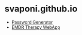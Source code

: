# svaponi.github.io

- [Password Generator](https://svaponi.github.io/password-generator)
- [EMDR Therapy WebApp](https://svaponi.github.io/emdr-therapy-webapp)